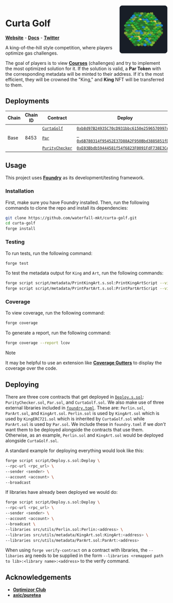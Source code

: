 <img align="right" width="150" height="150" top="100" src="./assets/curta-golf.webp">

# Curta Golf
[**Website**](https://curta.wtf?tab=golf) - [**Docs**](https://curta.wtf/docs/golf/overview) - [**Twitter**](https://twitter.com/curta_ctf)

A king-of-the-hill style competition, where players optimize gas challenges.

The goal of players is to view [**Courses**](https://github.com/waterfall-mkt/curta-golf-courses) (challenges) and try to implement the most optimized solution for it. If the solution is valid, a **Par Token** with the corresponding metadata will be minted to their address. If it's the most efficient, they will be crowned the "King," and **King** NFT will be transferred to them.

## Deployments

<table>
    <thead>
        <tr>
            <th>Chain</th>
            <th>Chain ID</th>
            <th>Contract</th>
            <th>Deploy</th>
        </tr>
    </thead>
    <tbody>
        <tr>
            <td rowspan="3">Base</td>
            <td rowspan="3">8453</td>
            <td><code><a href="https://github.com/waterfall-mkt/curta-golf/blob/1449e59227a30ca720c04785339406515a0a2fea/src/CurtaGolf.sol">CurtaGolf</a></code></td>
            <td><code><a href="https://basescan.org/address/0xb8d97B24935C70cD931bbc6150e2596570997cE9">0xb8d97B24935C70cD931bbc6150e2596570997cE9</code></td>
        </tr>
        <tr>
            <td><code><a href="https://github.com/waterfall-mkt/curta-golf/blob/1449e59227a30ca720c04785339406515a0a2fea/src/Par.sol">Par</a></code></td>
            <td><code><a href="https://basescan.org/address/ 0x6B780314f95452E37D88A2F950Bbd3885851fD10"> 0x6B780314f95452E37D88A2F950Bbd3885851fD10</code></td>
        </tr>
        <tr>
            <td><code><a href="https://github.com/waterfall-mkt/curta-golf/blob/1449e59227a30ca720c04785339406515a0a2fea/src/utils/PurityChecker.sol">PurityChecker</a></code></td>
            <td><code><a href="https://basescan.org/address/0xE03Bbdb59444581f54f6823F0091FdF738E3Ce62">0xE03Bbdb59444581f54f6823F0091FdF738E3Ce62</code></td>
        </tr>
    </tbody>
<table>

## Usage
This project uses [**Foundry**](https://github.com/foundry-rs/foundry) as its development/testing framework.

### Installation

First, make sure you have Foundry installed. Then, run the following commands to clone the repo and install its dependencies:
```sh
git clone https://github.com/waterfall-mkt/curta-golf.git
cd curta-golf
forge install
```

### Testing
To run tests, run the following command:
```sh
forge test
```

To test the metadata output for `King` and `Art`, run the following commands:
```sh
forge script script/metadata/PrintKingArt.s.sol:PrintKingArtScript --via-ir -vvv
forge script script/metadata/PrintPartArt.s.sol:PrintPartArtScript --via-ir -vvv
```

### Coverage
To view coverage, run the following command:
```sh
forge coverage
```

To generate a report, run the following command:
```sh
forge coverage --report lcov
```

> [!NOTE]
> It may be helpful to use an extension like [**Coverage Gutters**](https://marketplace.visualstudio.com/items?itemName=ryanluker.vscode-coverage-gutters) to display the coverage over the code.

## Deploying

There are three core contracts that get deployed in [`Deploy.s.sol`](https://github.com/waterfall-mkt/curta-golf/blob/main/script/Deploy.s.sol): `PurityChecker.sol`, `Par.sol`, and `CurtaGolf.sol`. We also make use of three external libraries included in [`foundry.toml`](https://github.com/waterfall-mkt/curta-golf/blob/main/foundry.toml#L8). These are: `Perlin.sol`, `ParArt.sol`, and `KingArt.sol`. `Perlin.sol` is used by `KingArt.sol` which is used by `KingERC721.sol` which is inherited by `CurtaGolf.sol` while `ParArt.sol` is used by `Par.sol`. We include these in `foundry.toml` if we *don't* want them to be deployed alongside the contracts that use them. Otherwise, as an example, `Perlin.sol` and `KingArt.sol` would be deployed alongside `CurtaGolf.sol`.

A standard example for deploying everything would look like this:
```sh
forge script script/Deploy.s.sol:Deploy \
--rpc-url <rpc_url> \
--sender <sender> \
--account <account> \
--broadcast
```

If libraries have already been deployed we would do:
```sh
forge script script/Deploy.s.sol:Deploy \
--rpc-url <rpc_url> \
--sender <sender> \
--account <account> \
--broadcast \
--libraries src/utils/Perlin.sol:Perlin:<address> \
--libraries src/utils/metadata/KingArt.sol:KingArt:<address> \
--libraries src/utils/metadata/ParArt.sol:ParArt:<address>
```

When using `forge verify-contract` on a contract with libraries, the `--libaries` arg needs to be supplied in the form `--libraries <remapped path to lib>:<library name>:<address>` to the verify command.

## Acknowledgements
* [**Optimizor Club**](https://github.com/OptimizorClub/optimizor)
* [**axic/puretea**](https://github.com/axic/puretea/)
